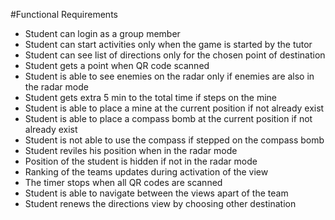 #Functional Requirements

* Student can login as a group member
* Student can start activities only when the game is started by the tutor
* Student can see list of directions only for the chosen point of destination 
* Student gets a point when QR code scanned
* Student is able to see enemies on the radar only if enemies are also in the radar mode
* Student gets extra 5 min to the total time if steps on the mine
* Student is able to place a mine at the current position if not already exist
* Student is able to place a compass bomb at the current position if not already exist
* Student is not able to use the compass if stepped on the compass bomb
* Student reviles his position when in the radar mode
* Position of the student is hidden if not in the radar mode
* Ranking of the teams updates during activation of the view
* The timer stops when all QR codes are scanned
* Student is able to navigate between the views apart of the team
* Student renews the directions view by choosing other destination

